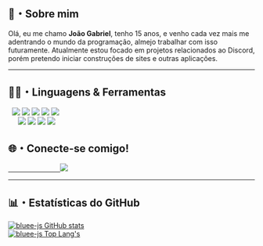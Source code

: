 ## 📜・Sobre mim
Olá, eu me chamo **João Gabriel**, tenho 15 anos, e venho cada vez mais me adentrando o mundo da programação, almejo trabalhar com isso futuramente. Atualmente estou focado em projetos relacionados ao Discord, porém pretendo iniciar construções de sites e outras aplicações.

** **
## 👨‍💻・Linguagens & Ferramentas
<p>
    &nbsp
    <img src="https://img.shields.io/badge/-JavaScript-000?logo=javascript&labelColor=yellow&color=yellow&logoColor=white" />
    <img src="https://img.shields.io/badge/-TypeScript-000?logo=typescript&labelColor=blue&color=blue&logoColor=white" />
    <img src="https://img.shields.io/badge/-NodeJS-000?logo=node.js&labelColor=459e00&color=459e00&logoColor=white" />
    <img src="https://img.shields.io/badge/-HTML-000?logo=html5&labelColor=orange&color=orange&logoColor=white" />
    <img src="https://img.shields.io/badge/-CSS-000?logo=css3&labelColor=blueviolet&color=blueviolet&logoColor=white" />
    <br>&nbsp &nbsp&nbsp
    <img src="https://img.shields.io/badge/-Visual Studio%20Code-000?logo=visualstudiocode&labelColor=white&color=white&logoColor=0071db" />
    <img src="https://img.shields.io/badge/-MongoDB-000?logo=mongodb&labelColor=white&color=white&logoColor=027000" />
    <img src="https://img.shields.io/badge/-Git-000?logo=git&labelColor=white&color=white&logoColor=orange" />
    <img src="https://img.shields.io/badge/-GitHub-000?logo=github&labelColor=white&color=white&logoColor=000" />
</p>

## 🌐・Conecte-se comigo!
<a href="https://discord.com/users/702529018410303640">
&nbsp &nbsp &nbsp &nbsp &nbsp &nbsp &nbsp &nbsp &nbsp &nbsp &nbsp &nbsp &nbsp &nbsp<img src="https://img.shields.io/badge/-Discord-000?logo=discord&labelColor=5865F2&color=5865F2&logoColor=white" />
<a/>

** **
## 📊・Estatísticas do GitHub
[![bluee-js GitHub stats](https://github-readme-stats.vercel.app/api?username=bluee-js&show_icons=true&count_private=true&locale=pt-br&include_all_commits=true&theme=github_dark&hide_border=true)](https://github.com/bluee-js)
<br />
[![bluee-js Top Lang's](https://github-readme-stats.vercel.app/api/top-langs/?username=bluee-js&layout=compact&locale=pt-br&show_icons=true&theme=github_dark&hide_border=true)](https://github.com/bluee-js)
